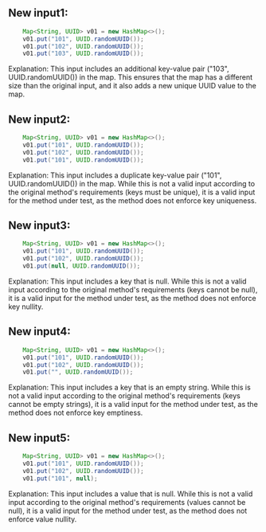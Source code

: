 ## New input1:
```java
    Map<String, UUID> v01 = new HashMap<>();
    v01.put("101", UUID.randomUUID());
    v01.put("102", UUID.randomUUID());
    v01.put("103", UUID.randomUUID());
```
Explanation: This input includes an additional key-value pair ("103", UUID.randomUUID()) in the map. This ensures that the map has a different size than the original input, and it also adds a new unique UUID value to the map.

## New input2:
```java
    Map<String, UUID> v01 = new HashMap<>();
    v01.put("101", UUID.randomUUID());
    v01.put("102", UUID.randomUUID());
    v01.put("101", UUID.randomUUID());
```
Explanation: This input includes a duplicate key-value pair ("101", UUID.randomUUID()) in the map. While this is not a valid input according to the original method's requirements (keys must be unique), it is a valid input for the method under test, as the method does not enforce key uniqueness.

## New input3:
```java
    Map<String, UUID> v01 = new HashMap<>();
    v01.put("101", UUID.randomUUID());
    v01.put("102", UUID.randomUUID());
    v01.put(null, UUID.randomUUID());
```
Explanation: This input includes a key that is null. While this is not a valid input according to the original method's requirements (keys cannot be null), it is a valid input for the method under test, as the method does not enforce key nullity.

## New input4:
```java
    Map<String, UUID> v01 = new HashMap<>();
    v01.put("101", UUID.randomUUID());
    v01.put("102", UUID.randomUUID());
    v01.put("", UUID.randomUUID());
```
Explanation: This input includes a key that is an empty string. While this is not a valid input according to the original method's requirements (keys cannot be empty strings), it is a valid input for the method under test, as the method does not enforce key emptiness.

## New input5:
```java
    Map<String, UUID> v01 = new HashMap<>();
    v01.put("101", UUID.randomUUID());
    v01.put("102", UUID.randomUUID());
    v01.put("101", null);
```
Explanation: This input includes a value that is null. While this is not a valid input according to the original method's requirements (values cannot be null), it is a valid input for the method under test, as the method does not enforce value nullity.
